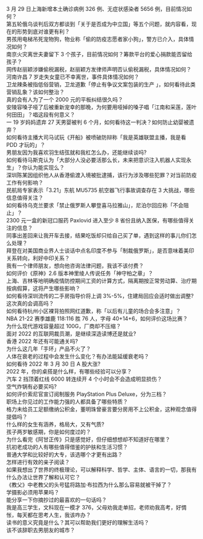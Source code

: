 3 月 29 日上海新增本土确诊病例 326 例、无症状感染者 5656 例，目前情况如何？  
第五轮俄乌谈判后双方都谈到「关于是否成为中立国」等五个问题，就内容看，现在的形势到底对谁更有利？  
男孩用电梯吊死宠物狗，物业称「偷的防疫志愿者家小狗」，警方已介入，具体情况如何？  
南京火灾离世夫妻留下 3 个孩子，目前情况如何？筹款平台的爱心捐款能否留给孩子？  
网传赵丽颖涉嫌偷税漏税，赵丽颖方发律师声明否认偷税漏税，具体情况如何？  
河南许昌 7 岁走失女童已不幸离世，事件具体情况如何？  
卫龙辣条被指低俗营销，卫龙道歉「停止有争议文案包装的生产 」，如何看待此类营销乱象？该如何整治？  
真的会有人为了一个 2000 元的平板纠结很久吗？  
安陵容嗓子哑了后被重新宠幸的那晚，为何要用哑掉的嗓子唱「江南和采莲，莲叶何田田」？唱这段有何意义？  
一 19 岁妈妈遗弃 27 天男婴被判 6 个月，如何看待这一判决？如何防止幼婴被遗弃？  
如何看待主播大司马试玩《开船》被喷破防辩称「我是英雄联盟主播，我是看 PDD 才玩的」？  
男朋友因为我喜欢羽生结弦就和我杠怎么办，还能继续谈吗?  
如何看待马斯克认为「大部分人没必要活那么长，未来把意识注入机器人实现永生」？你认为能实现么？  
深圳陈某因组织他人从香港偷渡入境被批逮捕，该行为涉及哪些犯罪？对当前防疫工作有何影响？  
民航局专家表示「3.21」东航 MU5735 航空器飞行事故调查存在 3 大挑战，哪些信息值得关注？  
如何看待乌克兰要求「禁止俄罗斯人攀登喜马拉雅山」，尼泊尔回应称「不会阻止」？  
2300 元一盒的新冠口服药 Paxlovid 进入至少 8 省份且纳入医保，有哪些值得关注的信息？  
同事出差回来让我开车去接，结果吃饭却只给自己买了单，遇到这样的事儿你们怎么处理？  
拜登在对美国商业界人士谈话中点名印度不参与「制裁俄罗斯」，是否意味着美印关系转向，利好中印关系？  
我有一个律师朋友，想向他咨询法律问题，我该不该付费？  
如何评价《原神》2.6 版本神里绫人传说任务「神守柏之章」？  
上海、吉林等地明确疫情防控期间工资的计算方式，隔离期按正常劳动算、治疗期按病假算，这将产生哪些影响？  
如何看待深圳流传的二手房指导价将上调 3%-5%，住建局回应会适时做出调整? 这次真的会调高吗？  
如何看待杭州小区裸背拍照网红道歉，称「以后有儿童的场合会多注意」？  
NBA 21-22 赛季雄鹿 118:116 胜 76 人，字母 40+14+6，如何评价这场比赛？  
为什么现代游戏容量超过 100G，厂商却不压缩？  
面对 2022 的互联网裁员潮，是继续深造读博还是就业?  
香港 2022 年还有可能通关吗?  
为什么这几年「手环」产品不火了？  
人体在衰老的过程中会发生什么变化？有办法能延缓衰老吗？  
如何看待 2022 年 3 月 30 日 A 股大涨?  
2022 年，你的桌搭是什么样，有哪些经验可以分享？  
汽车 2 挡顶着红线 6000 转连续开 4 个小时会不会造成明显损伤？  
空气炸锅有必要买吗?  
如何评价索尼官宣订阅制服务 PlayStation Plus Deluxe，分为三档？  
职场上你见过的工作能力强的人都具备了哪些特质？  
格力未给员工足额缴纳公积金，董明珠曾豪言要分房用不上公积金，这种观念值得提倡吗？  
什么样的女生有涵养，格局大，又有气质?  
孩子两岁敏感期，你是如何度过的？  
为什么看完《阿甘正传》只是感觉好，但仔细想想却不知道好在哪里？  
抗初老成功的人有哪些值得借鉴的护肤和生活习惯？  
普通大学和比较好的大专，该选哪个才更有出路？  
怎样进行有效的亲子阅读？  
如果我想出了世界的终极理论，可以解释科学、哲学、主体、语言的一切，那我有什么办法让世界了解和认可它？  
《教父》中老教父的头号猛将路加·布拉西为什么那么容易就被干掉了？  
学摄影必须用苹果吗？  
能分享一下你摘抄过的最喜欢的一句话吗？  
我是高三学生，文科现在一模才 376，父母劝我走单招，老师劝我高考，好惆怅，每天都在思考人生，我该咋办？  
读书的意义究竟是什么？其可以帮助我们更好的理解生活吗？  
该不该辞职去男朋友的城市？  
